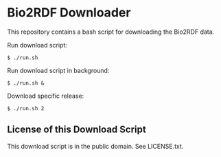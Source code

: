 Bio2RDF Downloader
==================

This repository contains a bash script for downloading the Bio2RDF data.

Run download script:

    $ ./run.sh

Run download script in background:

    $ ./run.sh &

Download specific release:

    $ ./run.sh 2


License of this Download Script
-------------------------------

This download script is in the public domain. See LICENSE.txt.
